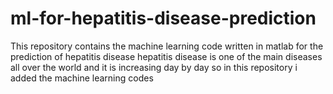 # ml-for-hepatitis-disease-prediction
This repository contains the machine learning code written in matlab for the prediction of hepatitis disease
 hepatitis disease is one of the main diseases all over the world and it is increasing day by day so in this repository i added the machine learning codes
